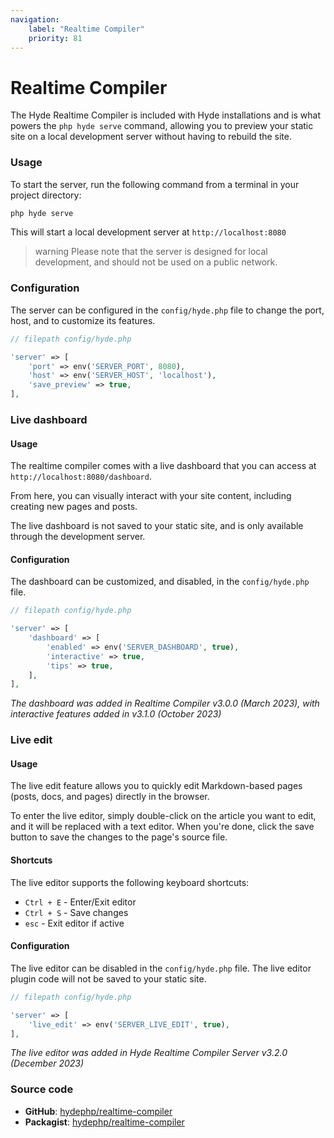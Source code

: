 ```yaml
---
navigation:
    label: "Realtime Compiler"
    priority: 81
---
```


# Realtime Compiler

The Hyde Realtime Compiler is included with Hyde installations and is what powers the `php hyde serve` command,
allowing you to preview your static site on a local development server without having to rebuild the site.

### Usage

To start the server, run the following command from a terminal in your project directory:

```bash
php hyde serve
```

This will start a local development server at `http://localhost:8080`

>warning Please note that the server is designed for local development, and should not be used on a public network.

### Configuration

The server can be configured in the `config/hyde.php` file to change the port, host, and to customize its features.

```php
// filepath config/hyde.php

'server' => [
    'port' => env('SERVER_PORT', 8080),
    'host' => env('SERVER_HOST', 'localhost'),
    'save_preview' => true,
],
```

### Live dashboard

#### Usage

The realtime compiler comes with a live dashboard that you can access at `http://localhost:8080/dashboard`.

From here, you can visually interact with your site content, including creating new pages and posts.

The live dashboard is not saved to your static site, and is only available through the development server.

#### Configuration

The dashboard can be customized, and disabled, in the `config/hyde.php` file.

```php
// filepath config/hyde.php

'server' => [
    'dashboard' => [
        'enabled' => env('SERVER_DASHBOARD', true),
        'interactive' => true,
        'tips' => true,
    ],
],
```

_The dashboard was added in Realtime Compiler v3.0.0 (March 2023), with interactive features added in v3.1.0 (October 2023)_

### Live edit

#### Usage

The live edit feature allows you to quickly edit Markdown-based pages (posts, docs, and pages) directly in the browser.

To enter the live editor, simply double-click on the article you want to edit, and it will be replaced with a text editor.
When you're done, click the save button to save the changes to the page's source file.

#### Shortcuts

The live editor supports the following keyboard shortcuts:
- `Ctrl + E` - Enter/Exit editor
- `Ctrl + S` - Save changes
- `esc` - Exit editor if active

#### Configuration

The live editor can be disabled in the `config/hyde.php` file.
The live editor plugin code will not be saved to your static site.

```php
// filepath config/hyde.php

'server' => [
    'live_edit' => env('SERVER_LIVE_EDIT', true),
],
```

_The live editor was added in Hyde Realtime Compiler Server v3.2.0 (December 2023)_

### Source code

- **GitHub**: [hydephp/realtime-compiler](https://github.com/hydephp/realtime-compiler)
- **Packagist**: [hydephp/realtime-compiler](https://packagist.org/packages/hyde/realtime-compiler)
